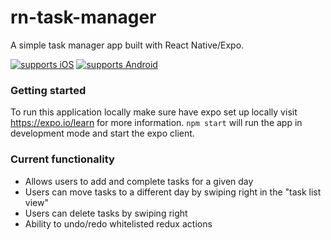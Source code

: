 # rn-task-manager
A simple task manager app built with React Native/Expo.

[![supports iOS](https://img.shields.io/badge/iOS-4630EB.svg?style=for-the-badge&logo=APPLE&labelColor=000&logoColor=fff)](https://github.com/expo/expo)
[![supports Android](https://img.shields.io/badge/Android-4630EB.svg?style=for-the-badge&logo=ANDROID&labelColor=000&logoColor=fff)](https://github.com/expo/expo)

### Getting started
To run this application locally make sure have expo set up locally visit https://expo.io/learn for more information. `npm start` will run the app in development mode and start the expo client.

### Current functionality
- Allows users to add and complete tasks for a given day
- Users can move tasks to a different day by swiping right in the "task list view"
- Users can delete tasks by swiping right
- Ability to undo/redo whitelisted redux actions
